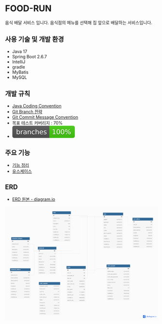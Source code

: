 # FOOD-RUN

음식 배달 서비스 입니다. 음식점의 메뉴를 선택해 집 앞으로 배달하는 서비스입니다.

## 사용 기술 및 개발 환경

- Java 17
- Spring Boot 2.6.7
- IntelliJ
- gradle
- MyBatis
- MySQL

## 개발 규칙

- [Java Coding Convention](https://github.com/f-lab-edu/food-run/wiki/3.Convention#java-coding-convention)
- [Git Branch 전략](https://github.com/f-lab-edu/food-run/wiki/3.Convention#git-branch-%EC%A0%84%EB%9E%B5)
- [Git Commit Message Convention](https://github.com/f-lab-edu/food-run/wiki/3.Convention#commit-message-convention)
- 목표 테스트 커버리지 : 70%
- ![Branches](.github/badges/branches.svg)

## 주요 기능

- [기능 정리](https://github.com/f-lab-edu/food-run/wiki/1.Home#2-%EA%B8%B0%EB%8A%A5-%EC%86%8C%EA%B0%9C)
- [유스케이스](https://github.com/f-lab-edu/food-run/wiki/2.Use-Case)

## ERD
- [ERD 원본 - diagram.io](https://dbdiagram.io/d/627e692a7f945876b61451b4)

![](ERD.png)
